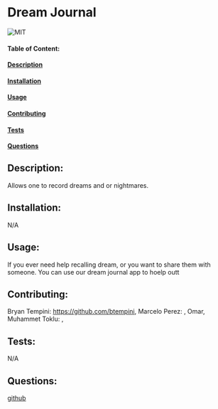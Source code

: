 # Dream Journal
![MIT](https://img.shields.io/badge/License-MIT-blue)

#### Table of Content:
#### [Description](#description)
#### [Installation](#installation)
#### [Usage](#usage)
#### [Contributing](#contributing)
#### [Tests](#tests)
#### [Questions](#questions)

## Description:
Allows one to record dreams and or nightmares.

## Installation:
N/A

## Usage:
If you ever need help recalling dream, or you want to share them with someone. You can use our dream journal app to hoelp outt

## Contributing:
Bryan Tempini: https://github.com/btempini, Marcelo Perez: , Omar, Muhammet Toklu: ,

## Tests:
N/A

## Questions:
[github](https://github.com/https://github.com/btempini/Dream-Journal)


